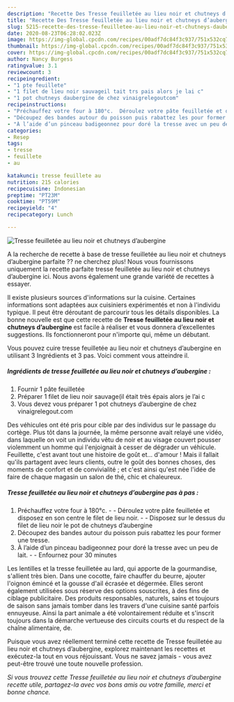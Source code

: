 ```yaml
---
description: "Recette Des Tresse feuilletée au lieu noir et chutneys d’aubergine"
title: "Recette Des Tresse feuilletée au lieu noir et chutneys d’aubergine"
slug: 5215-recette-des-tresse-feuilletee-au-lieu-noir-et-chutneys-daubergine
date: 2020-08-23T06:28:02.023Z
image: https://img-global.cpcdn.com/recipes/00adf7dc84f3c937/751x532cq70/tresse-feuilletee-au-lieu-noir-et-chutneys-daubergine-photo-principale-de-la-recette.jpg
thumbnail: https://img-global.cpcdn.com/recipes/00adf7dc84f3c937/751x532cq70/tresse-feuilletee-au-lieu-noir-et-chutneys-daubergine-photo-principale-de-la-recette.jpg
cover: https://img-global.cpcdn.com/recipes/00adf7dc84f3c937/751x532cq70/tresse-feuilletee-au-lieu-noir-et-chutneys-daubergine-photo-principale-de-la-recette.jpg
author: Nancy Burgess
ratingvalue: 3.1
reviewcount: 3
recipeingredient:
- "1 pte feuillete"
- "1 filet de lieu noir sauvageil tait trs pais alors je lai c"
- "1 pot chutneys daubergine de chez vinaigrelegoutcom"
recipeinstructions:
- "Préchauffez votre four à 180°c.  Déroulez votre pâte feuilletée et disposez en son centre le filet de lieu noir.  Disposez sur le dessus du filet de lieu noir le pot de chutneys d’aubergine"
- "Découpez des bandes autour du poisson puis rabattez les pour former une tresse."
- "À l’aide d’un pinceau badigeonnez pour doré la tresse avec un peu de lait.  Enfournez pour 30 minutes"
categories:
- Resep
tags:
- tresse
- feuillete
- au

katakunci: tresse feuillete au 
nutrition: 215 calories
recipecuisine: Indonesian
preptime: "PT23M"
cooktime: "PT59M"
recipeyield: "4"
recipecategory: Lunch

---
```



![Tresse feuilletée au lieu noir et chutneys d’aubergine](https://img-global.cpcdn.com/recipes/00adf7dc84f3c937/751x532cq70/tresse-feuilletee-au-lieu-noir-et-chutneys-daubergine-photo-principale-de-la-recette.jpg)

A la recherche de recette à base de tresse feuilletée au lieu noir et chutneys d’aubergine parfaite ?? ne cherchez plus! Nous vous fournissons uniquement la recette parfaite tresse feuilletée au lieu noir et chutneys d’aubergine ici. Nous avons également une grande variété de recettes à essayer.

Il existe plusieurs sources d'informations sur la cuisine. Certaines informations sont adaptées aux cuisiniers expérimentés et non à l'individu typique. Il peut être déroutant de parcourir tous les détails disponibles. La bonne nouvelle est que cette recette de <strong> Tresse feuilletée au lieu noir et chutneys d’aubergine </strong> est facile à réaliser et vous donnera d’excellentes suggestions. Ils fonctionneront pour n'importe qui, même un débutant.

<!--inarticleads1-->

Vous pouvez cuire tresse feuilletée au lieu noir et chutneys d’aubergine en utilisant 3 Ingrédients et 3 pas. Voici comment vous atteindre il.

##### Ingrédients de tresse feuilletée au lieu noir et chutneys d’aubergine :

1. Fournir 1 pâte feuilletée
1. Préparer 1 filet de lieu noir sauvage(il était très épais alors je l’ai c
1. Vous devez vous préparer 1 pot chutneys d’aubergine de chez vinaigrelegout.com


Des véhicules ont été pris pour cible par des individus sur le passage du cortège. Plus tôt dans la journée, la même personne avait relayé une vidéo, dans laquelle on voit un individu vêtu de noir et au visage couvert pousser violemment un homme qui l&#39;enjoignait à cesser de dégrader un véhicule. Feuillette, c&#39;est avant tout une histoire de goût et… d&#39;amour ! Mais il fallait qu&#39;ils partagent avec leurs clients, outre le goût des bonnes choses, des moments de confort et de convivialité ; et c&#39;est ainsi qu&#39;est née l&#39;idée de faire de chaque magasin un salon de thé, chic et chaleureux. 

<!--inarticleads2-->

##### Tresse feuilletée au lieu noir et chutneys d’aubergine pas à pas :

1. Préchauffez votre four à 180°c. -  - Déroulez votre pâte feuilletée et disposez en son centre le filet de lieu noir. -  - Disposez sur le dessus du filet de lieu noir le pot de chutneys d’aubergine
1. Découpez des bandes autour du poisson puis rabattez les pour former une tresse.
1. À l’aide d’un pinceau badigeonnez pour doré la tresse avec un peu de lait. -  - Enfournez pour 30 minutes


Les lentilles et la tresse feuilletée au lard, qui apporte de la gourmandise, s&#39;allient très bien. Dans une cocotte, faire chauffer du beurre, ajouter l&#39;oignon émincé et la gousse d&#39;ail écrasée et dégermée. Elles seront également utilisées sous réserve des options souscrites, à des fins de ciblage publicitaire. Des produits responsables, naturels, sains et toujours de saison sans jamais tomber dans les travers d&#39;une cuisine santé parfois ennuyeuse. Ainsi la part animale a été volontairement réduite et s&#39;inscrit toujours dans la démarche vertueuse des circuits courts et du respect de la chaîne alimentaire, de. 

<!--inarticleads1-->

<p>
Puisque vous avez réellement terminé cette recette de Tresse feuilletée au lieu noir et chutneys d’aubergine, explorez maintenant les recettes et exécutez-la tout en vous réjouissant. Vous ne savez jamais - vous avez peut-être trouvé une toute nouvelle profession.
</p>

<p>
<i>Si vous trouvez cette Tresse feuilletée au lieu noir et chutneys d’aubergine recette utile, partagez-la avec vos bons amis ou votre famille, merci et bonne chance.</i>
</p>
